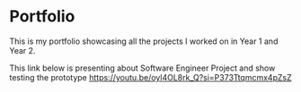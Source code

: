 # Portfolio
This is my portfolio showcasing all the projects I worked on in Year 1 and Year 2.

This link below is presenting about Software Engineer Project and show testing the prototype
https://youtu.be/oyl4OL8rk_Q?si=P373Ttqmcmx4pZsZ
